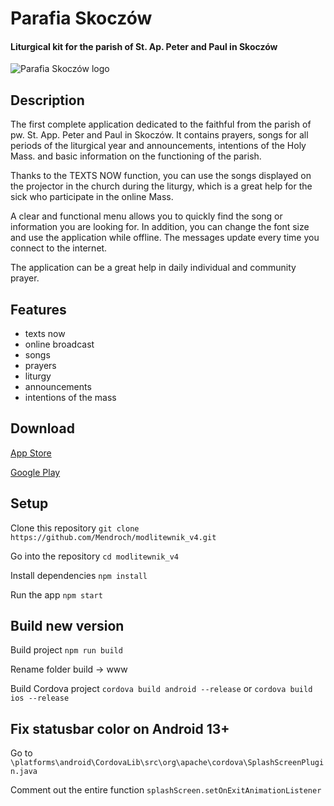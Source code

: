 # Parafia Skoczów

#### Liturgical kit for the parish of St. Ap. Peter and Paul in Skoczów

![Parafia Skoczów logo](https://github.com/Mendroch/modlitewnik_v4/blob/main/public/logo192.png)

## Description

The first complete application dedicated to the faithful from the parish of pw. St. App. Peter and Paul in Skoczów. It contains prayers, songs for all periods of the liturgical year and announcements, intentions of the Holy Mass. and basic information on the functioning of the parish.

Thanks to the TEXTS NOW function, you can use the songs displayed on the projector in the church during the liturgy, which is a great help for the sick who participate in the online Mass.

A clear and functional menu allows you to quickly find the song or information you are looking for. In addition, you can change the font size and use the application while offline. The messages update every time you connect to the internet.

The application can be a great help in daily individual and community prayer.

## Features

- texts now
- online broadcast
- songs
- prayers
- liturgy
- announcements
- intentions of the mass

## Download

[App Store](https://apps.apple.com/pl/app/parafia-skocz%C3%B3w/id6444475296)

[Google Play](https://play.google.com/store/apps/details?id=pl.optimalit.parafiaskoczow&gl=PL)

## Setup

Clone this repository `git clone https://github.com/Mendroch/modlitewnik_v4.git`

Go into the repository `cd modlitewnik_v4`

Install dependencies `npm install`

Run the app `npm start`

## Build new version

Build project `npm run build`

Rename folder build -> www

Build Cordova project `cordova build android --release` or `cordova build ios --release`

## Fix statusbar color on Android 13+

Go to `\platforms\android\CordovaLib\src\org\apache\cordova\SplashScreenPlugin.java`

Comment out the entire function `splashScreen.setOnExitAnimationListener`
